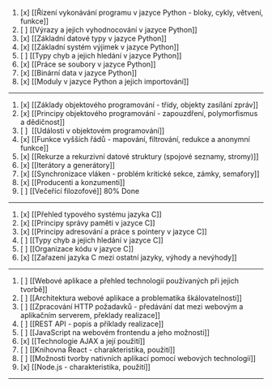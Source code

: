 1. [x] [[Řízení vykonávání programu v jazyce Python - bloky, cykly, větvení, funkce]]
2. [ ] [[Výrazy a jejich vyhodnocování v jazyce Python]]
3. [x] [[Základní datové typy v jazyce Python]]
4. [x] [[Základní systém výjimek v jazyce Python]]
5. [ ] [[Typy chyb a jejich hledání v jazyce Python]]
6. [x] [[Práce se soubory v jazyce Python]]
7. [x] [[Binární data v jazyce Python]]
8. [x] [[Moduly v jazyce Python a jejich importování]]
---
1. [x] [[Základy objektového programování - třídy, objekty zasílání zpráv]]
2. [x] [[Principy objektového programování - zapouzdření, polymorfismus a dědičnost]]
3. [ ]  [[Události v objektovém programování]]
4. [x] [[Funkce vyšších řádů - mapování, filtrování, redukce a anonymní funkce]]
5. [x] [[Rekurze a rekurzivní datové struktury (spojové seznamy, stromy)]]
6. [x] [[Iterátory a generátory]]
7. [x] [[Synchronizace vláken - problém kritické sekce, zámky, semafory]]
8. [x] [[Producenti a konzumenti]]
9. [ ] [[Večeřící filozofové]] 80% Done
---
1. [x] [[Přehled typového systému jazyka C]]
2. [x] [[Principy správy paměti v jazyce C]]
3. [x] [[Principy adresování a práce s pointery v jazyce C]]
4. [ ] [[Typy chyb a jejich hledání v jazyce C]]
5. [ ] [[Organizace kódu v jazyce C]]
6. [x] [[Zařazení jazyka C mezi ostatní jazyky, výhody a nevýhody]]
---
1. [ ] [[Webové aplikace a přehled technologií používaných při jejich tvorbě]]
2. [ ] [[Architektura webové aplikace a problematika škálovatelnosti]]
3. [ ] [[Zpracování HTTP požadavků - předávání dat mezi webovým a aplikačním serverem, překlady realizace]]
4. [ ] [[REST API - popis a příklady realizace]]
5. [ ] [[JavaScript na webovém frontendu a jeho možnosti]]
6. [x] [[Technologie AJAX a její použití]]
7. [ ] [[Knihovna React - charakteristika, použití]]
8. [ ] [[Možnosti tvorby nativních aplikací pomocí webových technologíí]]
9. [x] [[Node.js - charakteristika, použití]]
---